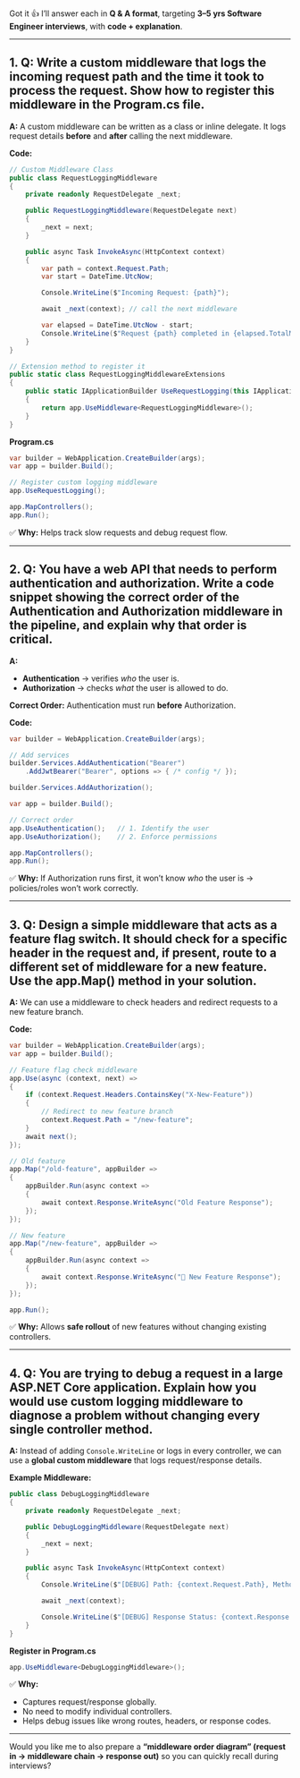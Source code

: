 Got it 👍 I’ll answer each in **Q & A format**, targeting **3–5 yrs Software Engineer interviews**, with **code + explanation**.

---

## **1. Q: Write a custom middleware that logs the incoming request path and the time it took to process the request. Show how to register this middleware in the Program.cs file.**

**A:**
A custom middleware can be written as a class or inline delegate. It logs request details **before** and **after** calling the next middleware.

**Code:**

```csharp
// Custom Middleware Class
public class RequestLoggingMiddleware
{
    private readonly RequestDelegate _next;

    public RequestLoggingMiddleware(RequestDelegate next)
    {
        _next = next;
    }

    public async Task InvokeAsync(HttpContext context)
    {
        var path = context.Request.Path;
        var start = DateTime.UtcNow;

        Console.WriteLine($"Incoming Request: {path}");

        await _next(context); // call the next middleware

        var elapsed = DateTime.UtcNow - start;
        Console.WriteLine($"Request {path} completed in {elapsed.TotalMilliseconds} ms");
    }
}

// Extension method to register it
public static class RequestLoggingMiddlewareExtensions
{
    public static IApplicationBuilder UseRequestLogging(this IApplicationBuilder app)
    {
        return app.UseMiddleware<RequestLoggingMiddleware>();
    }
}
```

**Program.cs**

```csharp
var builder = WebApplication.CreateBuilder(args);
var app = builder.Build();

// Register custom logging middleware
app.UseRequestLogging();

app.MapControllers();
app.Run();
```

✅ **Why:** Helps track slow requests and debug request flow.

---

## **2. Q: You have a web API that needs to perform authentication and authorization. Write a code snippet showing the correct order of the Authentication and Authorization middleware in the pipeline, and explain why that order is critical.**

**A:**

* **Authentication** → verifies *who* the user is.
* **Authorization** → checks *what* the user is allowed to do.

**Correct Order:** Authentication must run **before** Authorization.

**Code:**

```csharp
var builder = WebApplication.CreateBuilder(args);

// Add services
builder.Services.AddAuthentication("Bearer")
    .AddJwtBearer("Bearer", options => { /* config */ });

builder.Services.AddAuthorization();

var app = builder.Build();

// Correct order
app.UseAuthentication();   // 1. Identify the user
app.UseAuthorization();    // 2. Enforce permissions

app.MapControllers();
app.Run();
```

✅ **Why:** If Authorization runs first, it won’t know *who* the user is → policies/roles won’t work correctly.

---

## **3. Q: Design a simple middleware that acts as a feature flag switch. It should check for a specific header in the request and, if present, route to a different set of middleware for a new feature. Use the app.Map() method in your solution.**

**A:**
We can use a middleware to check headers and redirect requests to a new feature branch.

**Code:**

```csharp
var builder = WebApplication.CreateBuilder(args);
var app = builder.Build();

// Feature flag check middleware
app.Use(async (context, next) =>
{
    if (context.Request.Headers.ContainsKey("X-New-Feature"))
    {
        // Redirect to new feature branch
        context.Request.Path = "/new-feature";
    }
    await next();
});

// Old feature
app.Map("/old-feature", appBuilder =>
{
    appBuilder.Run(async context =>
    {
        await context.Response.WriteAsync("Old Feature Response");
    });
});

// New feature
app.Map("/new-feature", appBuilder =>
{
    appBuilder.Run(async context =>
    {
        await context.Response.WriteAsync("🚀 New Feature Response");
    });
});

app.Run();
```

✅ **Why:** Allows **safe rollout** of new features without changing existing controllers.

---

## **4. Q: You are trying to debug a request in a large ASP.NET Core application. Explain how you would use custom logging middleware to diagnose a problem without changing every single controller method.**

**A:**
Instead of adding `Console.WriteLine` or logs in every controller, we can use a **global custom middleware** that logs request/response details.

**Example Middleware:**

```csharp
public class DebugLoggingMiddleware
{
    private readonly RequestDelegate _next;

    public DebugLoggingMiddleware(RequestDelegate next)
    {
        _next = next;
    }

    public async Task InvokeAsync(HttpContext context)
    {
        Console.WriteLine($"[DEBUG] Path: {context.Request.Path}, Method: {context.Request.Method}");

        await _next(context);

        Console.WriteLine($"[DEBUG] Response Status: {context.Response.StatusCode}");
    }
}
```

**Register in Program.cs**

```csharp
app.UseMiddleware<DebugLoggingMiddleware>();
```

✅ **Why:**

* Captures request/response globally.
* No need to modify individual controllers.
* Helps debug issues like wrong routes, headers, or response codes.

---

Would you like me to also prepare a **“middleware order diagram” (request in → middleware chain → response out)** so you can quickly recall during interviews?
